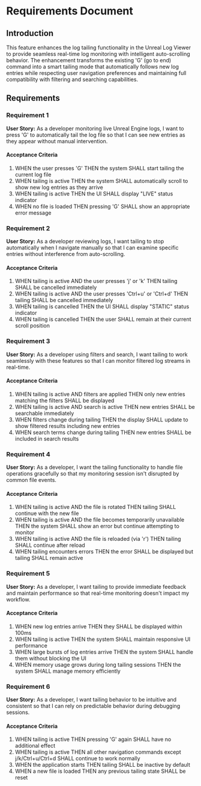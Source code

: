 # Requirements Document

## Introduction

This feature enhances the log tailing functionality in the Unreal Log Viewer to provide seamless real-time log monitoring with intelligent auto-scrolling behavior. The enhancement transforms the existing 'G' (go to end) command into a smart tailing mode that automatically follows new log entries while respecting user navigation preferences and maintaining full compatibility with filtering and searching capabilities.

## Requirements

### Requirement 1

**User Story:** As a developer monitoring live Unreal Engine logs, I want to press 'G' to automatically tail the log file so that I can see new entries as they appear without manual intervention.

#### Acceptance Criteria

1. WHEN the user presses 'G' THEN the system SHALL start tailing the current log file
2. WHEN tailing is active THEN the system SHALL automatically scroll to show new log entries as they arrive
3. WHEN tailing is active THEN the UI SHALL display "LIVE" status indicator
4. WHEN no file is loaded THEN pressing 'G' SHALL show an appropriate error message

### Requirement 2

**User Story:** As a developer reviewing logs, I want tailing to stop automatically when I navigate manually so that I can examine specific entries without interference from auto-scrolling.

#### Acceptance Criteria

1. WHEN tailing is active AND the user presses 'j' or 'k' THEN tailing SHALL be cancelled immediately
2. WHEN tailing is active AND the user presses 'Ctrl+u' or 'Ctrl+d' THEN tailing SHALL be cancelled immediately
3. WHEN tailing is cancelled THEN the UI SHALL display "STATIC" status indicator
4. WHEN tailing is cancelled THEN the user SHALL remain at their current scroll position

### Requirement 3

**User Story:** As a developer using filters and search, I want tailing to work seamlessly with these features so that I can monitor filtered log streams in real-time.

#### Acceptance Criteria

1. WHEN tailing is active AND filters are applied THEN only new entries matching the filters SHALL be displayed
2. WHEN tailing is active AND search is active THEN new entries SHALL be searchable immediately
3. WHEN filters change during tailing THEN the display SHALL update to show filtered results including new entries
4. WHEN search terms change during tailing THEN new entries SHALL be included in search results

### Requirement 4

**User Story:** As a developer, I want the tailing functionality to handle file operations gracefully so that my monitoring session isn't disrupted by common file events.

#### Acceptance Criteria

1. WHEN tailing is active AND the file is rotated THEN tailing SHALL continue with the new file
2. WHEN tailing is active AND the file becomes temporarily unavailable THEN the system SHALL show an error but continue attempting to monitor
3. WHEN tailing is active AND the file is reloaded (via 'r') THEN tailing SHALL continue after reload
4. WHEN tailing encounters errors THEN the error SHALL be displayed but tailing SHALL remain active

### Requirement 5

**User Story:** As a developer, I want tailing to provide immediate feedback and maintain performance so that real-time monitoring doesn't impact my workflow.

#### Acceptance Criteria

1. WHEN new log entries arrive THEN they SHALL be displayed within 100ms
2. WHEN tailing is active THEN the system SHALL maintain responsive UI performance
3. WHEN large bursts of log entries arrive THEN the system SHALL handle them without blocking the UI
4. WHEN memory usage grows during long tailing sessions THEN the system SHALL manage memory efficiently

### Requirement 6

**User Story:** As a developer, I want tailing behavior to be intuitive and consistent so that I can rely on predictable behavior during debugging sessions.

#### Acceptance Criteria

1. WHEN tailing is active THEN pressing 'G' again SHALL have no additional effect
2. WHEN tailing is active THEN all other navigation commands except j/k/Ctrl+u/Ctrl+d SHALL continue to work normally
3. WHEN the application starts THEN tailing SHALL be inactive by default
4. WHEN a new file is loaded THEN any previous tailing state SHALL be reset